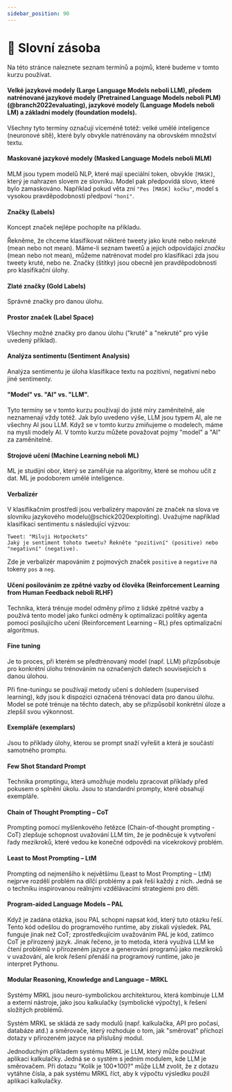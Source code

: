 ```yaml
---
sidebar_position: 90
---
```


# 📙 Slovní zásoba

Na této stránce naleznete seznam termínů a pojmů, které budeme v tomto kurzu používat.

#### Velké jazykové modely (Large Language Models neboli LLM), předem natrénované jazykové modely (Pretrained Language Models neboli PLM)(@branch2022evaluating), jazykové modely (Language Models neboli LM) a základní modely (foundation models).

Všechny tyto termíny označují víceméně totéž: velké umělé inteligence (neuronové sítě), které byly obvykle natrénovány
na obrovském množství textu.

#### Maskované jazykové modely (Masked Language Models neboli MLM)

MLM jsou typem modelů NLP, které mají speciální token, obvykle `[MASK]`, který je nahrazen slovem ze slovníku. Model pak předpovídá slovo, které bylo zamaskováno. Například pokud věta zní `"Pes [MASK] kočku"`, model s vysokou pravděpodobností předpoví `"honí"`.

#### Značky (Labels)

Koncept značek nejlépe pochopíte na příkladu.

Řekněme, že chceme klasifikovat některé tweety jako kruté nebo nekruté (mean nebo not mean). Máme-li seznam tweetů a jejich odpovídající _značku_ (mean nebo not mean), můžeme natrénovat model pro klasifikaci zda jsou tweety kruté, nebo ne. Značky (štítky) jsou obecně jen pravděpodobnosti pro klasifikační úlohy.

#### Zlaté značky (Gold Labels)

Správné značky pro danou úlohu.

#### Prostor značek (Label Space)

Všechny možné značky pro danou úlohu ("kruté" a "nekruté" pro výše uvedený příklad).

#### Analýza sentimentu (Sentiment Analysis)

Analýza sentimentu je úloha klasifikace textu na pozitivní, negativní nebo jiné sentimenty.

#### "Model" vs. "AI" vs. "LLM".

Tyto termíny se v tomto kurzu používají do jisté míry zaměnitelně, ale neznamenají vždy totéž. Jak bylo uvedeno výše, LLM jsou typem AI, ale ne všechny AI jsou LLM. Když se v tomto kurzu zmiňujeme o modelech, máme na mysli modely AI. V tomto kurzu 
můžete považovat pojmy "model" a "AI" za zaměnitelné.

#### Strojové učení (Machine Learning neboli ML)

ML je studijní obor, který se zaměřuje na algoritmy, které se mohou učit z dat. ML je podoborem umělé inteligence.

#### Verbalizér

V klasifikačním prostředí jsou verbalizéry mapování ze značek na slova ve slovníku jazykového modelu(@schick2020exploiting). Uvažujme například klasifikaci sentimentu s následující výzvou:

```text
Tweet: "Miluji Hotpockets"
Jaký je sentiment tohoto tweetu? Řekněte "pozitivní" (positive) nebo "negativní" (negative).
```

Zde je verbalizér mapováním z pojmových značek `positive` a `negative` na tokeny `pos` a `neg`.

#### Učení posilováním ze zpětné vazby od člověka (Reinforcement Learning from Human Feedback neboli RLHF)

Technika, která trénuje model odměny přímo z lidské zpětné vazby a používá tento model jako funkci odměny k optimalizaci politiky agenta pomocí posilujícího učení (Reinforcement Learning – RL) přes optimalizační algoritmus.

#### Fine tuning

Je to proces, při kterém se předtrénovaný model (např. LLM) přizpůsobuje pro konkrétní úlohu trénováním na označených datech souvisejících s danou úlohou.

Při fine-tuningu se používají metody učení s dohledem (supervised learning), kdy jsou k dispozici označená trénovací data pro danou úlohu. Model se poté trénuje na těchto datech, aby se přizpůsobil konkrétní úloze a zlepšil svou výkonnost.

#### Exempláře (exemplars)

Jsou to příklady úlohy, kterou se prompt snaží vyřešit a která je součástí samotného promptu.

#### Few Shot Standard Prompt

Technika promptingu, která umožňuje modelu zpracovat příklady před pokusem o splnění úkolu. Jsou to standardní prompty, které obsahují exempláře.

#### Chain of Thought Prompting – CoT

Prompting pomocí myšlenkového řetězce (Chain-of-thought prompting - CoT) zlepšuje schopnost uvažování LLM tím, že je podněcuje k vytvoření řady mezikroků, které vedou ke konečné odpovědi na vícekrokový problém.

#### Least to Most Prompting – LtM

Prompting od nejmenšího k největšímu (Least to Most Prompting – LtM) nejprve rozdělí problém na dílčí problémy a pak řeší každý z nich. Jedná se o techniku inspirovanou reálnými vzdělávacími strategiemi pro děti.

#### Program-aided Language Models – PAL

Když je zadána otázka, jsou PAL schopni napsat kód, který tuto otázku řeší. Tento kód odešlou do programového runtime, aby získali výsledek. PAL funguje jinak než CoT; zprostředkujícím uvažováním PAL je kód, zatímco CoT je přirozený jazyk. Jinak řečeno, je to metoda, která využívá LLM ke čtení problémů v přirozeném jazyce a generování programů jako mezikroků v uvažování, ale krok řešení přenáší na programový runtime, jako je interpret Pythonu. 

#### Modular Reasoning, Knowledge and Language – MRKL

Systémy MRKL jsou neuro-symbolickou architekturou, která kombinuje LLM a externí nástroje, jako jsou kalkulačky (symbolické výpočty), k řešení složitých problémů.

Systém MRKL se skládá ze sady modulů (např. kalkulačka, API pro počasí, databáze atd.) a směrovače, který rozhoduje o tom, jak "směrovat" příchozí dotazy v přirozeném jazyce na příslušný modul.

Jednoduchým příkladem systému MRKL je LLM, který může používat aplikaci kalkulačky. Jedná se o systém s jedním modulem, kde LLM je směrovačem. Při dotazu "Kolik je 100*100?" může LLM zvolit, že z dotazu vytáhne čísla, a pak systému MRKL říct, aby k výpočtu výsledku použil aplikaci kalkulačky.

<!-- %%RemarkAutoGlossary::list_all%% -->
